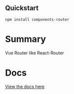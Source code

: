 ## Quickstart

```
npm install components-router
```

# Summary

Vue Router like React-Router

# Docs

[View the docs here](http://docs.scioli.cn/)
